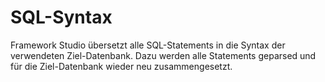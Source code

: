 # SQL-Syntax

Framework Studio übersetzt alle SQL-Statements in die Syntax der verwendeten Ziel-Datenbank. Dazu werden alle Statements geparsed und für die Ziel-Datenbank wieder neu zusammengesetzt.
